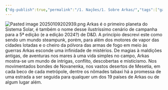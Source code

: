```yaml
---
{"dg-publish":true,"permalink":"/1. Nações/1. Sobre Arkas/","tags":["gardenEntry"]}
---
```


![Pasted image 20250109202939.png](/img/user/Pasted%20image%2020250109202939.png)
Arkas é o primeiro planeta do Sistema Solar, é também o nome desse ilustríssimo cenário de campanha para a 5ª edição (e a edição 2024?) de D&D.
A princípio descrevi este como sendo um mundo steampunk, porém, para além dos motores de vapor das cidades lotadas e o cheiro da pólvora das armas de fogo em meio às guerras Arkas esconde uma infinidade de mistérios. De magias à maldições antigas, de aventuras nos mares à uma vida simples no campo, Arkas mostra-se um mundo de intrigas, conflito, descobertas e misticismo.
Nos movimentados bondes de Novanenka, nos vastos desertos de Mesetia, em cada beco de cada metrópole, dentre os nômades tabaxi há a promessa de uma estrada a ser seguida para qualquer um dos 19 países de Arkas ou de algum lugar além. 